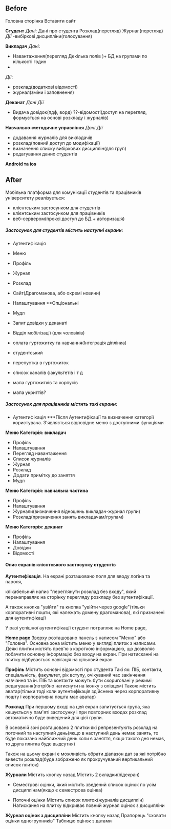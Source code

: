 ## Before
Головна сторінка
Вставити сайт

**Студент**
*Дані*:
Дані про студента
Розклад(перегляд)
Журнал(перегляд)
*Дії*
-вибіркові дисципліни(голосування)

**Викладач**
*Дані*:
- Навантаження(перегляд
Декілька полів
)+ БД на групами по кількості годин 
- 
*Дії*:
- розклад(додаткові відомості)
- журнал(зміни і заповнення)

**Деканат**
*Дані*
*Дії*
- Видача довідок(пдф, ворд)
??-відомості(доступ на перегляд, формується на основі розкладу і журналів)

**Навчально-методичне управління** 
*Дані*
*Дії*
- додавання журналів для викладачів
- розклад(повний доступ до модифікації)
- визначення списку вибіркових дисциплін(для груп)
- редагування даних студентів

**Android та ios**
## After
Мобільна платформа для комунікації студентів та працівників університету реалізується:
- клієнтським застосунком для студентів 
- клієнтським застосунком для працівників 
- веб-сервером(проксі доступ до БД + авторизація)


##### **Застосунок для студентів містить наступні екрани:**

- Аутентифікація
- Меню
- Профіль
- Журнал
- Розклад
- Сайт(Драгоманова, або окремі новини)
- Налаштування 
**Опціональні
- Мудл
- Запит довідки у деканаті
- Відділ мобілізації (для чоловіків)
- оплата гуртожитку та навчання(Інтеграція діплінка)

- студентський
- перепустка в гуртожиток
- список каналів факультетів і т д
- мапа гуртожитків та корпусів
- мапа укриттів?


##### **Застосунок для працівників містить такі екрани:**

- Аутентифікація
***Після Аутентифікації та визначення категорії користувача. З'являється відповідне меню з доступними функціями

**Меню Категорія: викладач**
- Профіль
- Налаштування
- Перегляд навантаження 
- Список журналів
- Журнал
- Розклад
- Додати примітку до заняття 
- Мудл
 
**Меню Категорія: навчальна частина** 
- Профіль
- Налаштування
- Журнали(визначення відношень викладач-журнал групи)
- Розклад(призначення занять викладачам/групам)

**Меню Категорія: деканат**
- Профіль
- Налаштування 
- Довідки
- Відомості

#### **Опис екранів клієнтського застосунку студентів** 

**Аутентифікація**.
На екрані розташовано поля для вводу логіна та пароля, 

клікабельний напис "переглянути розклад без входу", який перенаправляє на сторінку перегляду розкладу без аутентифікації.

А також кнопка "увійти" та кнопка "увійти через google"(тільки корпоративні пошти, які належать домену драгоманова), які призначені для аутентифікації

У разі успішної аутентифікації студент потрапляє на Home page, 

**Home page**
Зверху розташовано панель з написом "Меню" або "Головна".
Основна зона містить меню у вигляді плиток з написами. Деякі плитки містять прев'ю з короткою інформацією, що дозволяє побачити основну інформацію без входу на екран.
При натисканні на плитку відбувається навігація на цільовий екран

**Профіль**
Містить основні відомості про студента 
Такі як: ПІБ, контакти, спеціальність, факультет, рік вступу, очікуваний час закінчення навчання та ін.
ПІБ та контакти можуть бути скориговані у режимі редагування(потрібно натиснути на іконку з олівцем)
Також містить аватар(тільки тоді коли аутентифікація здійснена через корпоративну пошту і корпоративна пошта має аватар)

**Розклад**
При першому вході на цей екран запитується група, яка кешується у пам'яті застосунку і при повторних входах розклад автоматично буде виведений для цієї групи.

В основній зоні розташовано 2 плитки які репрезентують розклад на поточний та наступний день(якщо в наступний день немає занять, то буде показано найближчий  день коли є заняття, якщо такого дня немає, то друга плитка буде выдсутня)

Також на цьому екрані є можливість обрати діапазон дат за які потрібно вивести розклад(буде зображено як прокручуваний вертикальний список плиток)

**Журнали**
Містить кнопку назад
Містить 2 вкладки(підекран)

- Семестрові оцінки, який містить зведений список оцінок по усім дисциплінам(якщо є семестрова оцінка)

- Поточні оцінки
Містить список плиток(журналів дисциплін)
Натискання на плитку відкриває повний журнал оцінок з дисципліни 

**Журнал оцінок з дисципліни** 
Містить кнопку назад
Прапорець "сховати оцінки одногрупників"
Таблицю оцінок з датами